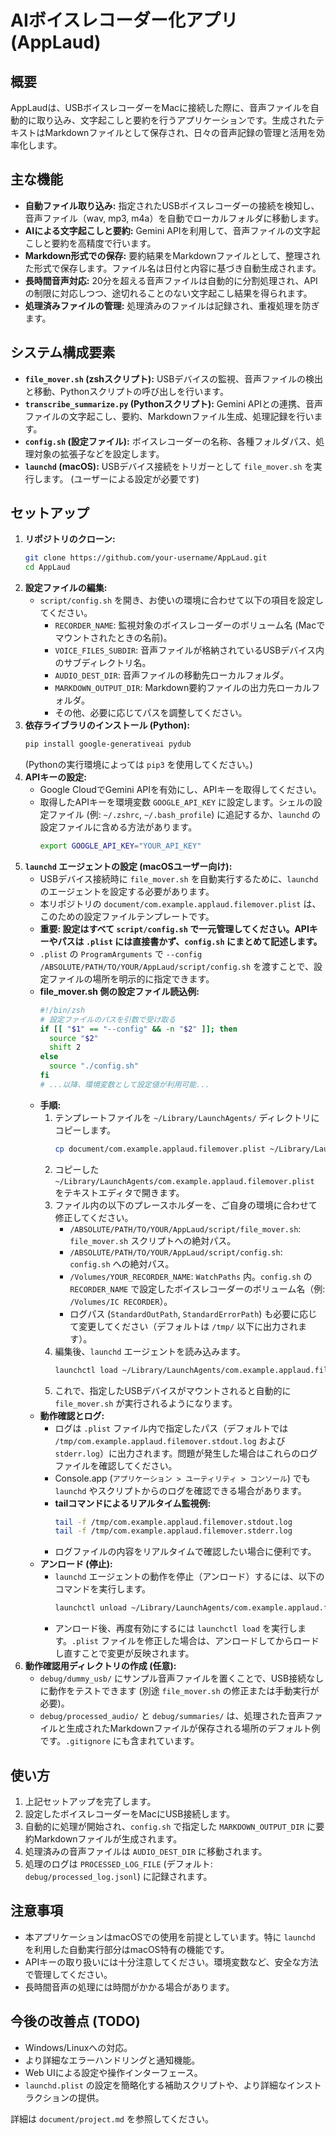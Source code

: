# AIボイスレコーダー化アプリ (AppLaud)

## 概要

AppLaudは、USBボイスレコーダーをMacに接続した際に、音声ファイルを自動的に取り込み、文字起こしと要約を行うアプリケーションです。生成されたテキストはMarkdownファイルとして保存され、日々の音声記録の管理と活用を効率化します。

## 主な機能

*   **自動ファイル取り込み:** 指定されたUSBボイスレコーダーの接続を検知し、音声ファイル（wav, mp3, m4a）を自動でローカルフォルダに移動します。
*   **AIによる文字起こしと要約:** Gemini APIを利用して、音声ファイルの文字起こしと要約を高精度で行います。
*   **Markdown形式での保存:** 要約結果をMarkdownファイルとして、整理された形式で保存します。ファイル名は日付と内容に基づき自動生成されます。
*   **長時間音声対応:** 20分を超える音声ファイルは自動的に分割処理され、APIの制限に対応しつつ、途切れることのない文字起こし結果を得られます。
*   **処理済みファイルの管理:** 処理済みのファイルは記録され、重複処理を防ぎます。

## システム構成要素

*   **`file_mover.sh` (zshスクリプト):** USBデバイスの監視、音声ファイルの検出と移動、Pythonスクリプトの呼び出しを行います。
*   **`transcribe_summarize.py` (Pythonスクリプト):** Gemini APIとの連携、音声ファイルの文字起こし、要約、Markdownファイル生成、処理記録を行います。
*   **`config.sh` (設定ファイル):** ボイスレコーダーの名称、各種フォルダパス、処理対象の拡張子などを設定します。
*   **`launchd` (macOS):** USBデバイス接続をトリガーとして `file_mover.sh` を実行します。 (ユーザーによる設定が必要です)

## セットアップ

1.  **リポジトリのクローン:**
    ```bash
    git clone https://github.com/your-username/AppLaud.git
    cd AppLaud
    ```
2.  **設定ファイルの編集:**
    *   `script/config.sh` を開き、お使いの環境に合わせて以下の項目を設定してください。
        *   `RECORDER_NAME`: 監視対象のボイスレコーダーのボリューム名 (Macでマウントされたときの名前)。
        *   `VOICE_FILES_SUBDIR`: 音声ファイルが格納されているUSBデバイス内のサブディレクトリ名。
        *   `AUDIO_DEST_DIR`: 音声ファイルの移動先ローカルフォルダ。
        *   `MARKDOWN_OUTPUT_DIR`: Markdown要約ファイルの出力先ローカルフォルダ。
        *   その他、必要に応じてパスを調整してください。
3.  **依存ライブラリのインストール (Python):**
    ```bash
    pip install google-generativeai pydub
    ```
    (Pythonの実行環境によっては `pip3` を使用してください。)
4.  **APIキーの設定:**
    *   Google CloudでGemini APIを有効にし、APIキーを取得してください。
    *   取得したAPIキーを環境変数 `GOOGLE_API_KEY` に設定します。シェルの設定ファイル (例: `~/.zshrc`, `~/.bash_profile`) に追記するか、`launchd` の設定ファイルに含める方法があります。
        ```bash
        export GOOGLE_API_KEY="YOUR_API_KEY"
        ```
5.  **`launchd` エージェントの設定 (macOSユーザー向け):**
    *   USBデバイス接続時に `file_mover.sh` を自動実行するために、`launchd` のエージェントを設定する必要があります。
    *   本リポジトリの `document/com.example.applaud.filemover.plist` は、このための設定ファイルテンプレートです。
    *   **重要: 設定はすべて `script/config.sh` で一元管理してください。APIキーやパスは `.plist` には直接書かず、`config.sh` にまとめて記述します。**
    *   `.plist` の `ProgramArguments` で `--config /ABSOLUTE/PATH/TO/YOUR/AppLaud/script/config.sh` を渡すことで、設定ファイルの場所を明示的に指定できます。
    *   **file_mover.sh 側の設定ファイル読込例:**
        ```zsh
        #!/bin/zsh
        # 設定ファイルのパスを引数で受け取る
        if [[ "$1" == "--config" && -n "$2" ]]; then
          source "$2"
          shift 2
        else
          source "./config.sh"
        fi
        # ...以降、環境変数として設定値が利用可能...
        ```
    *   **手順:**
        1.  テンプレートファイルを `~/Library/LaunchAgents/` ディレクトリにコピーします。
            ```bash
            cp document/com.example.applaud.filemover.plist ~/Library/LaunchAgents/
            ```
        2.  コピーした `~/Library/LaunchAgents/com.example.applaud.filemover.plist` をテキストエディタで開きます。
        3.  ファイル内の以下のプレースホルダーを、ご自身の環境に合わせて修正してください。
            *   `/ABSOLUTE/PATH/TO/YOUR/AppLaud/script/file_mover.sh`: `file_mover.sh` スクリプトへの絶対パス。
            *   `/ABSOLUTE/PATH/TO/YOUR/AppLaud/script/config.sh`: `config.sh` への絶対パス。
            *   `/Volumes/YOUR_RECORDER_NAME`: `WatchPaths` 内。`config.sh` の `RECORDER_NAME` で設定したボイスレコーダーのボリューム名（例: `/Volumes/IC RECORDER`）。
            *   ログパス (`StandardOutPath`, `StandardErrorPath`) も必要に応じて変更してください（デフォルトは `/tmp/` 以下に出力されます）。
        4.  編集後、`launchd` エージェントを読み込みます。
            ```bash
            launchctl load ~/Library/LaunchAgents/com.example.applaud.filemover.plist
            ```
        5.  これで、指定したUSBデバイスがマウントされると自動的に `file_mover.sh` が実行されるようになります。
    *   **動作確認とログ:**
        *   ログは `.plist` ファイル内で指定したパス（デフォルトでは `/tmp/com.example.applaud.filemover.stdout.log` および `stderr.log`）に出力されます。問題が発生した場合はこれらのログファイルを確認してください。
        *   Console.app (`アプリケーション > ユーティリティ > コンソール`) でも `launchd` やスクリプトからのログを確認できる場合があります。
        *   **tailコマンドによるリアルタイム監視例:**
            ```bash
            tail -f /tmp/com.example.applaud.filemover.stdout.log
            tail -f /tmp/com.example.applaud.filemover.stderr.log
            ```
        *   ログファイルの内容をリアルタイムで確認したい場合に便利です。
    *   **アンロード (停止):**
        *   `launchd` エージェントの動作を停止（アンロード）するには、以下のコマンドを実行します。
            ```bash
            launchctl unload ~/Library/LaunchAgents/com.example.applaud.filemover.plist
            ```
        *   アンロード後、再度有効にするには `launchctl load` を実行します。`.plist` ファイルを修正した場合は、アンロードしてからロードし直すことで変更が反映されます。
6.  **動作確認用ディレクトリの作成 (任意):**
    *   `debug/dummy_usb/` にサンプル音声ファイルを置くことで、USB接続なしに動作をテストできます (別途 `file_mover.sh` の修正または手動実行が必要)。
    *   `debug/processed_audio/` と `debug/summaries/` は、処理された音声ファイルと生成されたMarkdownファイルが保存される場所のデフォルト例です。`.gitignore` にも含まれています。

## 使い方

1.  上記セットアップを完了します。
2.  設定したボイスレコーダーをMacにUSB接続します。
3.  自動的に処理が開始され、`config.sh` で指定した `MARKDOWN_OUTPUT_DIR` に要約Markdownファイルが生成されます。
4.  処理済みの音声ファイルは `AUDIO_DEST_DIR` に移動されます。
5.  処理のログは `PROCESSED_LOG_FILE` (デフォルト: `debug/processed_log.jsonl`) に記録されます。

## 注意事項

*   本アプリケーションはmacOSでの使用を前提としています。特に `launchd` を利用した自動実行部分はmacOS特有の機能です。
*   APIキーの取り扱いには十分注意してください。環境変数など、安全な方法で管理してください。
*   長時間音声の処理には時間がかかる場合があります。

## 今後の改善点 (TODO)

*   Windows/Linuxへの対応。
*   より詳細なエラーハンドリングと通知機能。
*   Web UIによる設定や操作インターフェース。
*   `launchd.plist` の設定を簡略化する補助スクリプトや、より詳細なインストラクションの提供。

詳細は `document/project.md` を参照してください。
